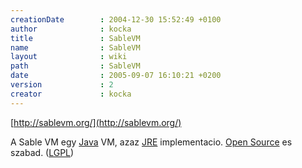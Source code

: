 ```yaml
---
creationDate        : 2004-12-30 15:52:49 +0100 
author              : kocka 
title               : SableVM 
name                : SableVM 
layout              : wiki 
path                : SableVM 
date                : 2005-09-07 16:10:21 +0200 
version             : 2 
creator             : kocka 
---
```

[http://sablevm.org/](http://sablevm.org/)

A Sable VM egy [Java](java.html) VM, azaz [JRE](JRE.html) implementacio. [Open Source](Open%20Source.html) es szabad. ([LGPL](LGPL.html))
